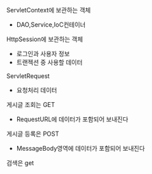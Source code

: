 ServletContext에 보관하는 객체

- DAO,Service,IoC컨테이너

HttpSession에 보관하는 객체

- 로그인과 사용자 정보
- 트랜젝션 중 사용할 데이터

ServletRequest 

- 요청처리 데이터

게시글 조회는 GET

- RequestURL에 데이터가 포함되어 보내진다

게시글 등록은 POST

- MessageBody영역에 데이터가 포함되어 보내진다

검색은 get